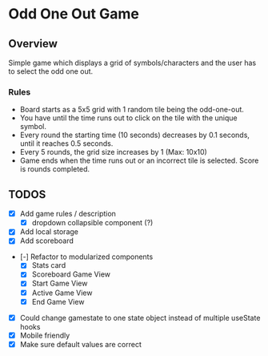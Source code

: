 # Odd One Out Game

## Overview

Simple game which displays a grid of symbols/characters and the user has to select the odd one out.

### Rules

- Board starts as a 5x5 grid with 1 random tile being the odd-one-out.
- You have until the time runs out to click on the tile with the unique symbol.
- Every round the starting time (10 seconds) decreases by 0.1 seconds, until it reaches 0.5 seconds.
- Every 5 rounds, the grid size increases by 1 (Max: 10x10)
- Game ends when the time runs out or an incorrect tile is selected. Score is rounds completed.

## TODOS

- [x] Add game rules / description
  - [x] dropdown collapsible component (?)
- [x] Add local storage
- [x] Add scoreboard
- [-] Refactor to modularized components
  - [x] Stats card
  - [x] Scoreboard Game View
  - [x] Start Game View
  - [x] Active Game View
  - [x] End Game View
- [x] Could change gamestate to one state object instead of multiple useState hooks
- [x] Mobile friendly
- [x] Make sure default values are correct
